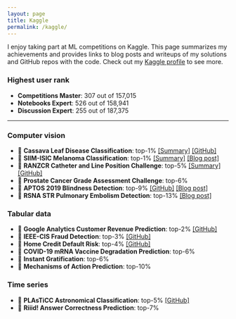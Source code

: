 ```yaml
---
layout: page
title: Kaggle
permalink: /kaggle/
---
```


I enjoy taking part at ML competitions on Kaggle. This page summarizes my achievements and provides links to blog posts and writeups of my solutions and GitHub repos with the code. Check out my [Kaggle profile](https://www.kaggle.com/kozodoi) to see more.

### Highest user rank
- **Competitions Master**: 307 out of 157,015
- **Notebooks Expert**: 526 out of 158,941
- **Discussion Expert**: 255 out of 187,375

---

### Computer vision

- 🥇 **Cassava Leaf Disease Classification**: top-1% [[Summary]](https://www.kaggle.com/c/cassava-leaf-disease-classification/discussion/220751) [[GitHub]](https://github.com/kozodoi/Kaggle_Leaf_Disease_Classification)
- 🥇 **SIIM-ISIC Melanoma Classification**: top-1% [[Summary]](https://www.kaggle.com/c/siim-isic-melanoma-classification/discussion/175624) [[Blog post]](https://kozodoi.me/python/deep%20learning/computer%20vision/competitions/2020/08/30/pre-training.html)
- 🥈 **RANZCR Catheter and Line Position Challenge**: top-5% [[Summary]](https://www.kaggle.com/c/ranzcr-clip-catheter-line-classification/discussion/226664) [[GitHub]](https://github.com/kozodoi/Kaggle_RANZCR_Challenge)
- 🥉 **Prostate Cancer Grade Assessment Challenge**: top-6%
- 🥉 **APTOS 2019 Blindness Detection**: top-9% [[GitHub]](https://github.com/kozodoi/Udacity_Blindness_Detection) [[Blog post]](https://kozodoi.me/python/deep%20learning/computer%20vision/competitions/2020/07/11/blindness-detection.html)
- 🥉 **RSNA STR Pulmonary Embolism Detection**: top-13% [[Blog
post]](https://kozodoi.me/python/deep%20learning/computer%20vision/tutorial/2020/10/30/pytorch-xla-tpu.html)


### Tabular data

- 🥈 **Google Analytics Customer Revenue Prediction**: top-2% [[GitHub]](https://github.com/kozodoi/Kaggle_Google_Analytics)
- 🥈 **IEEE-CIS Fraud Detection**: top-3% [[GitHub]](https://github.com/kozodoi/Kaggle_IEEE_Fraud_Detection)
- 🥈 **Home Credit Default Risk**: top-4% [[GitHub]](https://github.com/kozodoi/Kaggle_Home_Credit)
- 🥉 **COVID-19 mRNA Vaccine Degradation Prediction**: top-6%
- 🥉 **Instant Gratification**: top-6%
- 🥉 **Mechanisms of Action Prediction**: top-10%


### Time series

- 🥈 **PLAsTiCC Astronomical Classification**: top-5% [[GitHub]](https://github.com/kozodoi/Kaggle_Astronomical_Classification)
- 🥉 **Riiid! Answer Correctness Prediction**: top-7%
